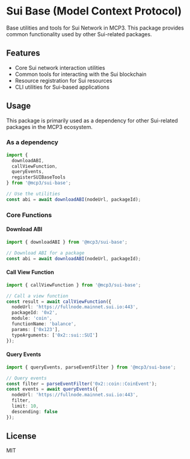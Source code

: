 # Sui Base (Model Context Protocol)

Base utilities and tools for Sui Network in MCP3. This package provides common functionality used by other Sui-related packages.

## Features

- Core Sui network interaction utilities
- Common tools for interacting with the Sui blockchain
- Resource registration for Sui resources
- CLI utilities for Sui-based applications

## Usage

This package is primarily used as a dependency for other Sui-related packages in the MCP3 ecosystem.

### As a dependency

```typescript
import { 
  downloadABI, 
  callViewFunction, 
  queryEvents, 
  registerSUIBaseTools 
} from '@mcp3/sui-base';

// Use the utilities
const abi = await downloadABI(nodeUrl, packageId);
```

### Core Functions

#### Download ABI

```typescript
import { downloadABI } from '@mcp3/sui-base';

// Download ABI for a package
const abi = await downloadABI(nodeUrl, packageId);
```

#### Call View Function

```typescript
import { callViewFunction } from '@mcp3/sui-base';

// Call a view function
const result = await callViewFunction({
  nodeUrl: 'https://fullnode.mainnet.sui.io:443',
  packageId: '0x2',
  module: 'coin',
  functionName: 'balance',
  params: ['0x123'],
  typeArguments: ['0x2::sui::SUI']
});
```

#### Query Events

```typescript
import { queryEvents, parseEventFilter } from '@mcp3/sui-base';

// Query events
const filter = parseEventFilter('0x2::coin::CoinEvent');
const events = await queryEvents({
  nodeUrl: 'https://fullnode.mainnet.sui.io:443',
  filter,
  limit: 10,
  descending: false
});
```

## License

MIT
